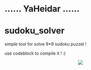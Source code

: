 # ...... YaHeidar ......
# sudoku_solver
simple tool for solve 9*9 sudoku puzzel !

use codeblock to compile it ! :)

<p align="center">
  <img src="https://files.virgool.io/upload/users/155419/posts/laxa83pwd8pf/zs0usbwxjgyg.png">
</p>
